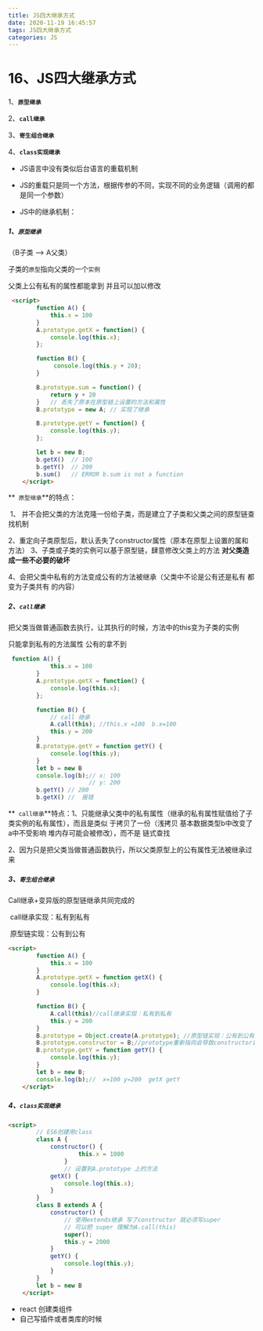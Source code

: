 ```yaml
---
title: JS四大继承方式
date: 2020-11-19 16:45:57
tags: JS四大继承方式
categories: JS
---
```

# **16、JS四大继承方式**



1、**`原型继承`**

2、**`call继承`**

3、**`寄生组合继承`**

4、**`class实现继承`**



+ JS语言中没有类似后台语言的重载机制

+ JS的重载只是同一个方法，根据传参的不同，实现不同的业务逻辑（调用的都是同一个参数）

+ JS中的继承机制：





##### 1、**`原型继承`**

（B子类   -->   A父类）

子类的`原型`指向父类的一个`实例`

父类上公有私有的属性都能拿到 并且可以加以修改



```html
 <script>
        function A() {
            this.x = 100
        }
        A.prototype.getX = function() {
            console.log(this.x);
        };

        function B() {
             console.log(this.y + 20);
        }

        B.prototype.sum = function() {
            return y + 20
        }   // 丢失了原本在原型链上设置的方法和属性
        B.prototype = new A; // 实现了继承

        B.prototype.getY = function() {
            console.log(this.y);
        };

        let b = new B;
        b.getX()  // 100
        b.getY()  // 200
        b.sum()   // ERROR b.sum is not a function
    </script>
```



**` 原型继承`**的特点： 

​                           1、 并不会把父类的方法克隆一份给子类，而是建立了子类和父类之间的原型链查找机制

​							2、重定向子类原型后，默认丢失了constructor属性（原本在原型上设置的属和方法）							3、子类或子类的实例可以基于原型链，肆意修改父类上的方法 __对父类造成一些不必要的破坏__

​							4、会把父类中私有的方法变成公有的方法被继承（父类中不论是公有还是私有 都变为子类共有																													的内容）	







##### 2、**`call继承`**

把父类当做普通函数去执行，让其执行的时候，方法中的this变为子类的实例

只能拿到私有的方法属性 公有的拿不到



``` js
 function A() {
            this.x = 100
        }
        A.prototype.getX = function() {
            console.log(this.x);
        };

        function B() {
            // call 继承
            A.call(this); //this.x =100  b.x=100
            this.y = 200
        }
        B.prototype.getY = function getY() {
            console.log(this.y);
        }
        let b = new B
        console.log(b);// x: 100
					   // y: 200
		b.getY() // 200
        b.getX() //  报错 
```





**` call继承`**特点：1、只能继承父类中的私有属性（继承的私有属性赋值给了子类实例的私有属性），而且是类似								   于拷贝了一份（浅拷贝 基本数据类型b中改变了a中不受影响 堆内存可能会被修改），而不是								   链式查找

​							 2、因为只是把父类当做普通函数执行，所以父类原型上的公有属性无法被继承过来







##### 3、**`寄生组合继承`**

Call继承+变异版的原型链继承共同完成的

​	    call继承实现：私有到私有

​		原型链实现：公有到公有





```html
<script>
        function A() {
            this.x = 100
        }
        A.prototype.getX = function getX() {
            console.log(this.x);
        }

        function B() {
            A.call(this)//call继承实现：私有到私有
            this.y = 200
        }
        B.prototype = Object.create(A.prototype); //原型链实现：公有到公有
        B.prototype.constructor = B;//prototype重新指向会导致constructor丢失 需要重新指向
        B.prototype.getY = function getY() {
            console.log(this.y);
        }
        let b = new B;
        console.log(b);//  x=100 y=200  getX getY
    </script>
```





##### 4、**`class实现继承`**



```HTML
<script>
        // ES6创建用class
        class A {
            constructor() {
                    this.x = 1000
                }
                // 设置到A.prototype 上的方法
            getX() {
                console.log(this.x);
            }
        }
        class B extends A {
            constructor() {
                // 使用extends继承 写了constructor 就必须写super
                // 可以把 super 理解为A.call(this)
                super();
                this.y = 2000
            }
            getY() {
                console.log(this.y);
            }
        }
        let b = new B
    </script>
```

+ react 创建类组件
+ 自己写插件或者类库的时候